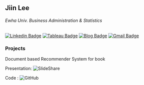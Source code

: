 ## Jiin Lee
###### Ewha Univ. Business Administration & Statistics


<div>

[![Linkedin Badge](https://img.shields.io/badge/-LinkedIn-blue?style=flat-square&logo=Linkedin&logoColor=white&link=https://www.linkedin.com/in/jiinleee/)](https://www.linkedin.com/in/jiinleee/)  [![Tableau Badge](https://img.shields.io/badge/-Tableau-lightgrey?style=flat-square&logo=Tableau&logoColor=white&link=https://public.tableau.com/profile/jiin.lee#!/?newProfile=&activeTab=0/)](https://public.tableau.com/profile/jiin.lee#!/?newProfile=&activeTab=0/) [![Blog Badge](https://img.shields.io/badge/-Tistory-black?style=flat-square&logo=Tistory&logoColor=white&link=https://geniewishescometrue.tistory.com/)](https://geniewishescometrue.tistory.com/) [![Gmail Badge](https://img.shields.io/badge/Gmail-d14836?style=flat-square&logo=Gmail&logoColor=white&link=mailto:genieyi0308@gmail.com)](mailto:genieyi0308@gmail.com)
	
  </div>
  
### Projects
Document based Recommender System for book 

Presentation: ![SlideShare](https://img.shields.io/badge/-SlideShare-blue?style=flat-square&logo=SlideShare&logoColor=white&link=https://www.slideshare.net/BOAZbigdata/11-boaz-boaz)

Code : ![GitHub](https://img.shields.io/badge/-GitHub-black?style=flat-square&logo=GitHub&logoColor=white&link=https://www.slideshare.net/BOAZbigdata/11-boaz-boaz)
